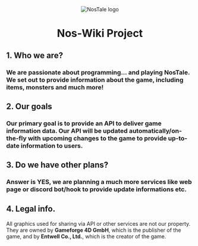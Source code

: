 <center>
<img src="https://gf2.geo.gfsrv.net/cdn13/02f12f6e3cfa760f52f57fa152387a.png" alt="NosTale logo"></br>
<h1>Nos-Wiki Project</h1>
</center>


## 1. Who we are?
### We are passionate about programming... and playing NosTale. We set out to provide information about the game, including items, monsters and much more! 

## 2. Our goals
### Our primary goal is to provide an API to deliver game information data. Our API will be updated automatically/on-the-fly with upcoming changes to the game to provide up-to-date information to users.

## 3. Do we have other plans?
### Answer is YES, we are planning a much more services like web page or discord bot/hook to provide update informations etc.

## 4. Legal info.
#### 
All graphics used for sharing via API or other services are not our property. They are owned by **Gameforge 4D GmbH**, which is the publisher of the game, and by **Entwell Co., Ltd.**, which is the creator of the game.
